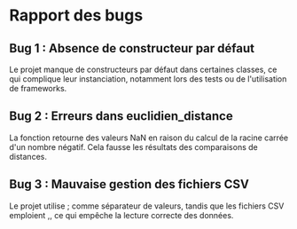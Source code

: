 # Rapport des bugs

## Bug 1 : Absence de constructeur par défaut
Le projet manque de constructeurs par défaut dans certaines classes, ce qui complique leur instanciation, notamment lors des tests ou de l'utilisation de frameworks.

## Bug 2 : Erreurs dans euclidien_distance
La fonction retourne des valeurs NaN en raison du calcul de la racine carrée d'un nombre négatif. Cela fausse les résultats des comparaisons de distances.

## Bug 3 : Mauvaise gestion des fichiers CSV
Le projet utilise ; comme séparateur de valeurs, tandis que les fichiers CSV emploient ,, ce qui empêche la lecture correcte des données.